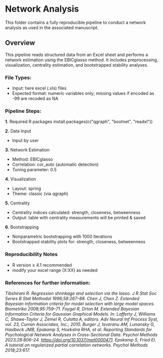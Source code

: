 # Network Analysis

This folder contains a fully reproducible pipeline to conduct a network analysis as used in the associated manuscript.

## Overview
This pipeline reads structured data from an Excel sheet and performs a network estimation using the EBICglasso method. It includes preprocessing, visualization, centrality estimation, and bootstrapped stability analyses.

### File Types:
- Input: here excel (.xls) files
- Expected format: numeric variables only; missing values if encoded as -99 are recoded as NA

### Pipeline Steps:
**1.** Required R packages
install.packages(c("qgraph", "bootnet", "readxl"))

**2.** Data Input
- Input by user

**3.** Network Estimation
- Method: EBICglasso
- Correlation: cor_auto (automatic detection)
- Tuning parameter: 0.5

**4.** Visualization
- Layout: spring
- Theme: classic (via qgraph)

**5.** Centrality
- Centrality indices calculated: strength, closeness, betweenness
- Output: table with centrality measurements will be printed & saved

**6.** Bootstrapping
- Nonparametric bootstrapping with 1000 iterations
- Bootstrapped stability plots for: strength, closeness, betweenness

### Reproducibility Notes
- R version ≥ 4.1 recommended
- modify your excel range (X:XX) as needed

### References for further information:
*Tibshirani R. Regression shrinkage and selection via the lasso. J R Stat Soc Series B Stat Methodol 1996;58:267–88.
Chen J, Chen Z. Extended Bayesian information criteria for model selection with large model spaces. Biometrika 2008;95:759–71.
Foygel R, Drton M. Extended Bayesian Information Criteria for Gaussian Graphical Models. In: Lafferty J, Williams C, Shawe-Taylor J, Zemel R, Culotta A, editors. Adv Neural Inf Process Syst, vol. 23, Curran Associates, Inc.; 2010.
Burger J, Isvoranu AM, Lunansky G, Haslbeck JMB, Epskamp S, Hoekstra RHA, et al. Reporting Standards for Psychological Network Analyses in Cross-Sectional Data. Psychol Methods 2023;28:806–24. https://doi.org/10.1037/met0000471.
Epskamp S, Fried EI. A tutorial on regularized partial correlation networks. Psychol Methods 2018;23:617.*

